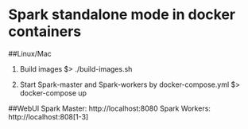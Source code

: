 # Spark standalone mode in docker containers

##Linux/Mac

1) Build images
$> ./build-images.sh

2) Start Spark-master and Spark-workers by docker-compose.yml
$> docker-compose up


##WebUI
Spark Master: http://localhost:8080
Spark Workers: http://localhost:808[1-3]


